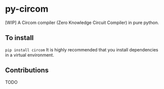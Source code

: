 # py-circom
[WIP] A Circom compiler (Zero Knowledge Circuit Compiler) in pure python.

## To install
`pip install circom`
It is highly recommended that you install dependencies in a virtual environment.

## Contributions
TODO

